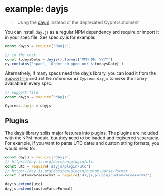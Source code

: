 # example: dayjs
> Using the [day.js](https://day.js.org/en/) instead of the deprecated Cypress.moment

You can install `day.js` as a regular NPM dependency and require or import it in your spec file. See [spec.cy.js](cypress/e2e/spec.cy.js) for example:

```js
const dayjs = require('dayjs')

// in the test
const todaysDate = dayjs().format('MMM DD, YYYY')
cy.contains('span', `Order shipped on: ${todaysDate}`)
```

Alternatively, if many specs need the dayjs library, you can load it from the [support file](cypress/support/e2e.js) and set the reference as `Cypress.dayjs` to make the library available in every spec.

```js
// support file
const dayjs = require('dayjs')

Cypress.dayjs = dayjs
```

## Plugins

The dayjs library splits major features into plugins. The plugins are included with the NPM module, but they need to be loaded and registered separately. For example, if you want to parse UTC dates and custom string formats, you would need to:

```js
const dayjs = require('dayjs')
// https://day.js.org/docs/en/plugin/utc
const utc = require('dayjs/plugin/utc')
// https://day.js.org/docs/en/plugin/custom-parse-format
const customParseFormat = require('dayjs/plugin/customParseFormat')

dayjs.extend(utc)
dayjs.extend(customParseFormat)
```

